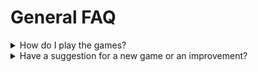 # General FAQ

<details>

<summary>How do I play the games?</summary>

Please visit [https://pixelhub.finance/](https://pixelhub.finance/) and enjoy our games!

</details>

<details>

<summary>Have a suggestion for a new game or an improvement?</summary>

Please fill out our [`Feedback Form`](https://forms.gle/MF22wcG7Sf9yv5nZ6)``

</details>
